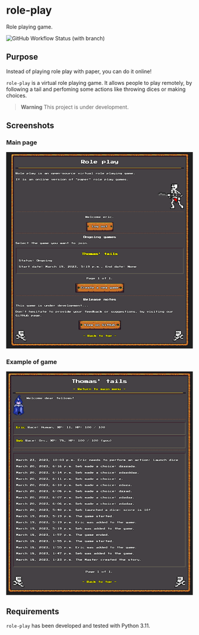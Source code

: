 # role-play
Role playing game.

![GitHub Workflow Status (with branch)](https://img.shields.io/github/actions/workflow/status/egraba/role-play/ci.yml)

## Purpose
Instead of playing role play with paper, you can do it online!

`role-play` is a virtual role playing game. It allows people to play remotely, by following a tail and perfoming some actions like throwing dices or making choices.

> **Warning**
> This project is under development.

## Screenshots

### Main page
![Index](docs/screenshot-index-01.png)

### Example of game
![Index](docs/screenshot-game-01.png)

## Requirements
`role-play` has been developed and tested with Python 3.11.
